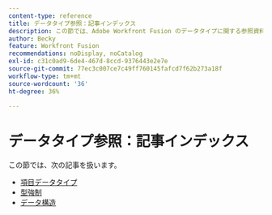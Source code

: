 ```yaml
---
content-type: reference
title: データタイプ参照：記事インデックス
description: この節では、Adobe Workfront Fusion のデータタイプに関する参照資料を示します。
author: Becky
feature: Workfront Fusion
recommendations: noDisplay, noCatalog
exl-id: c31c0ad9-6de4-467d-8ccd-9376443e2e7e
source-git-commit: 77ec3c007ce7c49ff760145fafcd7f62b273a18f
workflow-type: tm+mt
source-wordcount: '36'
ht-degree: 36%

---
```


# データタイプ参照：記事インデックス

この節では、次の記事を扱います。

* [項目データタイプ](/help/workfront-fusion/references/mapping-panel/data-types/item-data-types.md)
* [型強制](/help/workfront-fusion/references/mapping-panel/data-types/type-coercion.md)
* [データ構造](/help/workfront-fusion/references/mapping-panel/data-types/data-structures.md)
